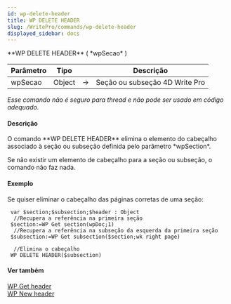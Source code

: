 ```yaml
---
id: wp-delete-header
title: WP DELETE HEADER
slug: /WritePro/commands/wp-delete-header
displayed_sidebar: docs
---
```


<!--REF #_command_.WP DELETE HEADER.Syntax-->**WP DELETE HEADER**  ( *wpSecao* )<!-- END REF-->
<!--REF #_command_.WP DELETE HEADER.Params-->
| Parâmetro | Tipo |  | Descrição |
| --- | --- | --- | --- |
| wpSecao | Object | &#8594;  | Seção ou subseção 4D Write Pro |

<!-- END REF-->

*Esse comando não é seguro para thread e não pode ser usado em código adequado.*


#### Descrição 

<!--REF #_command_.WP DELETE HEADER.Summary-->O comando **WP DELETE HEADER**  elimina o elemento do cabeçalho associado à seção ou subseção definida pelo parâmetro *wpSection*.<!-- END REF--> 

Se não existir um elemento de cabeçalho para a seção ou subseção, o comando não faz nada.

#### Exemplo 

Se quiser eliminar o cabeçalho das páginas corretas de uma seção:

```4d
 var $section;$subsection;$header : Object
  //Recupera a referência na primeira seção
 $section:=WP Get section(wpDoc;1)
  //Recupera a referência na subseção da esquerda da primeira seção
 $subsection:=WP Get subsection($section;wk right page)
 
  //Elimina o cabeçalho
 WP DELETE HEADER($subsection)
```

#### Ver também 

[WP Get header](wp-get-header.md)  
[WP New header](wp-new-header.md)  